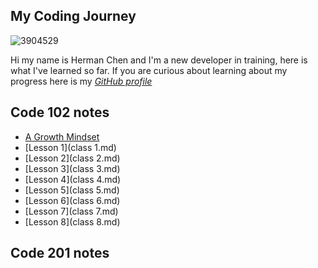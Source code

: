 ## My Coding Journey
![3904529](https://user-images.githubusercontent.com/106101235/169898511-08d2bb3c-57d8-49dc-be08-358037af92e1.png)


Hi my name is Herman Chen and I'm a new developer in training, here is what I've learned so far. 
If you are curious about learning about my progress here is my [*GitHub profile*](https://github.com/HermanChen4)

## Code 102 notes
- [A Growth Mindset](https://github.com/HermanChen4/reading-notes/blob/main/growth%20mindset.md)
- [Lesson 1](class 1.md)
- [Lesson 2](class 2.md)
- [Lesson 3](class 3.md)
- [Lesson 4](class 4.md)
- [Lesson 5](class 5.md)
- [Lesson 6](class 6.md)
- [Lesson 7](class 7.md)
- [Lesson 8](class 8.md)

## Code 201 notes
